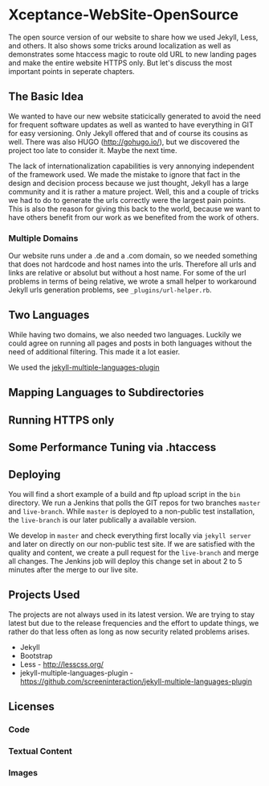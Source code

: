 # Xceptance-WebSite-OpenSource

The open source version of our website to share how we used Jekyll, Less, and others. It also shows some tricks around localization as well as demonstrates some htaccess magic to route old URL to new landing pages and make the entire website HTTPS only. But let's discuss the most important points in seperate chapters.

##  The Basic Idea

We wanted to have our new website staticically generated to avoid the need for frequent software updates as well as wanted to have everything in GIT for easy versioning. Only Jekyll offered that and of course its cousins as well. There was also HUGO (http://gohugo.io/), but we discovered the project too late to consider it. Maybe the next time.

The lack of internationalization capabilities is very annonying independent of the framework used. We made the mistake to ignore that fact in the design and decision process because we just thought, Jekyll has a large community and it is rather a mature project. Well, this and a couple of tricks we had to do to generate the urls correctly were the largest pain points. This is also the reason for giving this back to the world, because we want to have others benefit from our work as we benefited from the work of others.

### Multiple Domains

Our website runs under a .de and a .com domain, so we needed something that does not hardcode and host names into the urls. Therefore all urls and links are relative or absolut but without a host name. For some of the url problems in terms of being relative, we wrote a small helper to workaround Jekyll urls generation problems, see `_plugins/url-helper.rb`.

## Two Languages

While having two domains, we also needed two languages. Luckily we could agree on running all pages and posts in both languages without the need of additional filtering. This made it a lot easier.

We used the [jekyll-multiple-languages-plugin](https://github.com/screeninteraction/jekyll-multiple-languages-plugin)

## Mapping Languages to Subdirectories

## Running HTTPS only

## Some Performance Tuning via .htaccess

## Deploying

You will find a short example of a build and ftp upload script in the `bin` directory. We run a Jenkins that polls the GIT repos for two branches `master` and `live-branch`. While `master` is deployed to a non-public test installation, the `live-branch` is our later publically a available version.

We develop in `master` and check everything first locally via `jekyll server` and later on directly on our non-public test site. If we are satisfied with the quality and content, we create a pull request for the `live-branch` and merge all changes. The Jenkins job will deploy this change set in about 2 to 5 minutes after the merge to our live site.

## Projects Used

The projects are not always used in its latest version. We are trying to stay latest but due to the release frequencies and the effort to update things, we rather do that less often as long as now security related problems arises. 

* Jekyll
* Bootstrap
* Less - http://lesscss.org/
* jekyll-multiple-languages-plugin - https://github.com/screeninteraction/jekyll-multiple-languages-plugin

## Licenses

### Code

### Textual Content

### Images

